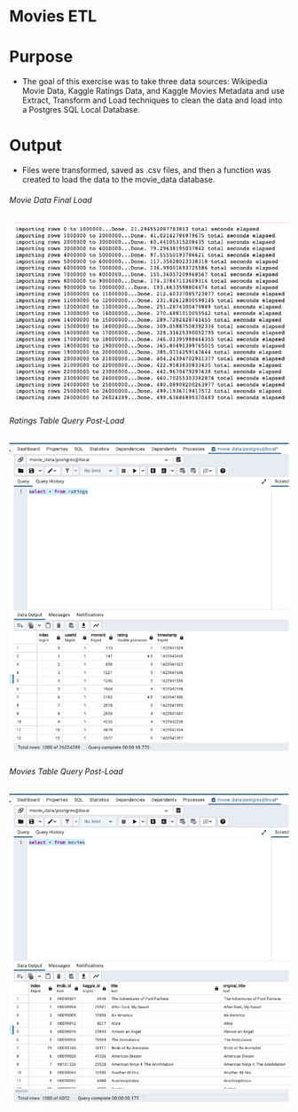 # Movies ETL

# Purpose

- The goal of this exercise was to take three data sources: Wikipedia Movie Data, Kaggle Ratings Data, and Kaggle Movies Metadata and use Extract, Transform and Load techniques to clean the data and load into a Postgres SQL Local Database. 

# Output

- Files were transformed, saved as .csv files, and then a function was created to load the data to the movie_data database. 

###### Movie Data Final Load

![Final_Load](https://github.com/dpTuttle/Movies-ETL/blob/main/Resources/DB_Load.png)

###### Ratings Table Query Post-Load

![Ratings_Query](https://github.com/dpTuttle/Movies-ETL/blob/main/Resources/ratings_query.png)

###### Movies Table Query Post-Load

![Movies_Query](https://github.com/dpTuttle/Movies-ETL/blob/main/Resources/movies_query.png)
